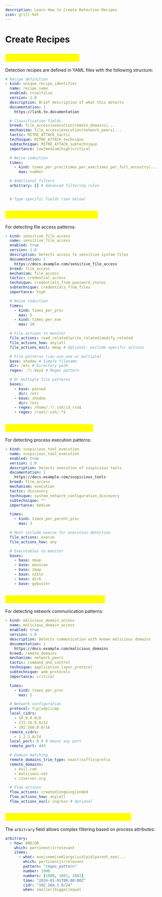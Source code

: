 ```yaml
---
description: Learn How to Create Detection Recipes
icon: grill-hot
---
```


# Create Recipes

## <mark style="color:yellow;">YAML Recipe Structure</mark>

Detection recipes are defined in YAML files with the following structure:

```yaml
# Recipe definition
- kind: unique_recipe_identifier
  name: recipe_name
  enabled: true|false
  version: 1.0
  description: Brief description of what this detects
  documentation: |
    https://link.to.documentation

  # Classification fields
  breed: file_access|execution|remote_domains|...
  mechanism: file_access|execution|network_peers|...
  tactic: MITRE_ATTACK_tactic
  technique: MITRE_ATTACK_technique
  subtechnique: MITRE_ATTACK_subtechnique
  importance: low|medium|high|critical

  # Noise reduction
  times:
    - kind: times_per_proc|times_per_exe|times_per_full_ancestry|...
      max: number

  # Additional filters
  arbitrary: [] # Advanced filtering rules


  # Type-specific fields (see below)
```

## <mark style="color:yellow;">File Access Detection Recipe</mark>

For detecting file access patterns:

```yaml
- kind: sensitive_file_access
  name: sensitive_file_access
  enabled: true
  version: 1.0
  description: Detects access to sensitive system files
  documentation: |
    https://docs.example.com/sensitive_file_access
  breed: file_access
  mechanism: file_access
  tactic: credential_access
  technique: credentials_from_password_stores
  subtechnique: credentials_from_files
  importance: high

  # Noise reduction
  times:
    - kind: times_per_proc
      max: 5
    - kind: times_per_exe
      max: 10

  # File actions to monitor
  file_actions: read_related|write_related|modify_related
  file_actions_how: any|all
  file_actions_excl: mmap # Optional: exclude specific actions

  # File patterns (can use one or multiple)
  base: shadow # Simple filename
  dir: /etc # Directory path
  regex: .*\.key$ # Regex pattern

  # Or multiple file patterns
  bases:
    - base: passwd
      dir: /etc
    - base: shadow
      dir: /etc
    - regex: /home/.*/.ssh/id_rsa$
    - regex: /root/.ssh/.*$
```

## <mark style="color:yellow;">Execution Detection Recipe</mark>

For detecting process execution patterns:

```yaml
- kind: suspicious_tool_execution
  name: suspicious_tool_execution
  enabled: true
  version: 1.0
  description: Detects execution of suspicious tools
  documentation: |
    https://docs.example.com/suspicious_tools
  breed: file_access
  mechanism: execution
  tactic: discovery
  technique: system_network_configuration_discovery
  subtechnique: ""
  importance: medium

  times:
    - kind: times_per_parent_proc
      max: 3

  # Must include execve for execution detection
  file_actions: execve
  file_actions_how: any

  # Executables to monitor
  bases:
    - base: nmap
    - base: masscan
    - base: zmap
    - base: nikto
    - base: dirb
    - base: gobuster
```

## <mark style="color:yellow;">Network Peer Detection Recipe</mark>

For detecting network communication patterns:

```yaml
- kind: malicious_domain_access
  name: malicious_domain_access
  enabled: true
  version: 1.0
  description: Detects communication with known malicious domains
  documentation: |
    https://docs.example.com/malicious_domains
  breed: remote_domains
  mechanism: network_peers
  tactic: command_and_control
  technique: application_layer_protocol
  subtechnique: web_protocols
  importance: critical

  times:
    - kind: times_per_proc
      max: 2

  # Network configuration
  protocol: tcp|udp|icmp
  local_cidrs:
    - 10.0.0.0/8
    - 172.16.0.0/12
    - 192.168.0.0/16
  remote_cidrs:
    - 1.2.3.0/24
  local_port: 0 # 0 means any port
  remote_port: 443

  # Domain matching
  remote_domains_trie_type: exact|suffix|prefix
  remote_domains:
    - evil.com
    - malicious.net
    - c2server.org

  # Flow actions
  flow_actions: created|ongoing|ended
  flow_actions_how: any|all
  flow_actions_excl: ingress # Optional
```

## <mark style="color:yellow;">Advanced Filtering with Arbitrary Rules</mark>

The `arbitrary` field allows complex filtering based on process attributes:

```yaml
arbitrary:
  - how: AND|OR
    which: pertinent|irrelevant
    items:
      - what: exe|comm|cmd|args|uid|pid|parent_exe|...
        which: pertinent|irrelevant
        pattern: "regex_pattern"
        number: 1000
        numbers: [1000, 1001, 1002]
        time: "2024-01-01T00:00:00Z"
        cidr: "192.168.1.0/24"
        when: smaller|bigger|equal
```
